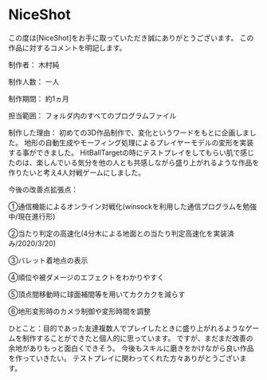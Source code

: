 # NiceShot
この度は[NiceShot]をお手に取っていただき誠にありがとうございます。
この作品に対するコメントを明記します。

制作者：
木村純

制作人数：
一人

制作期間：
約1ヵ月

担当範囲：
フォルダ内のすべてのプログラムファイル

制作した理由：
初めての3D作品制作で、変化というワードをもとに企画しました。
地形の自動生成やモーフィング処理によるプレイヤーモデルの変形を実装する事ができました。
HitBallTargetの時にテストプレイをしてもらい肌で感じたのは、楽しんでいる気分を他の人とも共感しながら盛り上がれるような作品を作りたいと考え4人対戦ゲームにしました。

今後の改善点拡張点：

①通信機能によるオンライン対戦化(winsockを利用した通信プログラムを勉強中/現在進行形)

②当たり判定の高速化(4分木による地面との当たり判定高速化を実装済み/2020/3/20)

③バレット着地点の表示

④順位や被ダメージのエフェクトをわかりやすく

⑤頂点間移動時に球面補間等を用いてカクカクを減らす

⑥地形変形時のカメラ制御や変形時間を調整

ひとこと：目的であった友達複数人でプレイしたときに盛り上がれるようなゲームを制作することができたと個人的に思っています。
ですが、まだまだ改善の余地がありもっと面白くできそう。
今後もスキルに磨きをかけながら良い作品を作っていきたい。
テストプレイに関わってくれた方々ありがとうございます。
